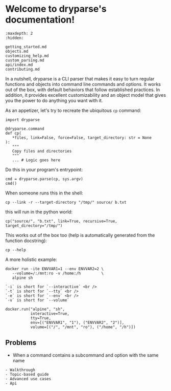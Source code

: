 # Welcome to dryparse's documentation!

```{toctree}
:maxdepth: 2
:hidden:

getting_started.md
objects.md
customizing_help.md
custom_parsing.md
api/index.md
contributing.md
```

In a nutshell, dryparse is a CLI parser that makes it easy to turn regular
functions and objects into command line commands and options. It works out of
the box, with default behaviors that follow established practices. In addition,
it provides excellent customizability and an object model that gives you the
power to do anything you want with it.

As an appetizer, let's try to recreate the ubiquitous `cp` command:

```{autolink-preface}
import dryparse
```

```
@dryparse.command
def cp(
   *files, link=False, force=False, target_directory: str = None
):
   """
   Copy files and directories
   """
   ... # Logic goes here

```
Do this in your program's entrypoint:

```
cmd = dryparse.parse(cp, sys.argv)
cmd()
```

When someone runs this in the shell:

```
cp --link -r --target-directory "/tmp/" source/ b.txt
```

this will run in the python world:

```
cp("source/", "b.txt", link=True, recursive=True, target_directory="/tmp/")
```

This works out of the box too (help is automatically generated from the function
docstring):

```{prompt} bash
cp --help
```

A more holistic example:

```{prompt} bash
docker run -ite ENVVAR1=1 --env ENVVAR2=2 \
   --volume=/:/mnt:ro -v /home:/h         \
   alpine sh
```

```{hint}
`-i` is short for `--interactive` <br />
`-t` is short for `--tty` <br />
`-e` is short for `--env` <br />
`-v` is short for `--volume`
```

```
docker.run("alpine", "sh",
           interactive=True,
           tty=True,
           env=[("ENVVAR1", "1"), ("ENVVAR2", "2")],
           volume=[("/", "/mnt", "ro"), ("/home", "/h")])
```

## Problems

- When a command contains a subcommand and option with the same name

```{todo} Structure
- Walkthrough
- Topic-based guide
- Advanced use cases
- Api
```
